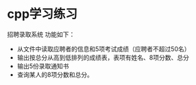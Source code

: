 # cpp学习练习
招聘录取系统
功能如下：
* 从文件中读取应聘者的信息和5项考试成绩（应聘者不超过50名）
* 输出按总分从高到低排列的成绩表，表项有姓名、8项分数、总分
* 输出5份录取通知书
* 查询某人的8项分数和总分。
